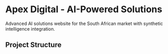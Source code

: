 # Apex Digital - AI-Powered Solutions

Advanced AI solutions website for the South African market with synthetic intelligence integration.

## Project Structure

